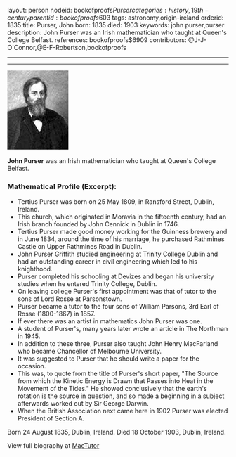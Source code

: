 layout: person
nodeid: bookofproofs$Purser
categories: history,19th-century
parentid: bookofproofs$603
tags: astronomy,origin-ireland
orderid: 1835
title: Purser, John
born: 1835
died: 1903
keywords: john purser,purser
description: John Purser was an Irish mathematician who taught at Queen's College Belfast.
references: bookofproofs$6909
contributors: @J-J-O'Connor,@E-F-Robertson,bookofproofs

---



---

![Purser.jpg](https://github.com/bookofproofs/bookofproofs.github.io/blob/main/_sources/_assets/images/portraits/Purser.jpg?raw=true)

**John Purser** was an Irish mathematician who taught at Queen's College Belfast.

### Mathematical Profile (Excerpt):
* Tertius Purser was born on 25 May 1809, in Ransford Street, Dublin, Ireland.
* This church, which originated in Moravia in the fifteenth century, had an Irish branch founded by John Cennick in Dublin in 1746.
* Tertius Purser made good money working for the Guinness brewery and in June 1834, around the time of his marriage, he purchased Rathmines Castle on Upper Rathmines Road in Dublin.
* John Purser Griffith studied engineering at Trinity College Dublin and had an outstanding career in civil engineering which led to his knighthood.
* Purser completed his schooling at Devizes and began his university studies when he entered Trinity College, Dublin.
* On leaving college Purser's first appointment was that of tutor to the sons of Lord Rosse at Parsonstown.
* Purser became a tutor to the four sons of William Parsons, 3rd   Earl of Rosse (1800-1867) in 1857.
* If ever there was an artist in mathematics John Purser was one.
* A student of Purser's, many years later wrote an article in The Northman in 1945.
* In addition to these three, Purser also taught John Henry MacFarland who became Chancellor of Melbourne University.
* It was suggested to Purser that he should write a paper for the occasion.
* This was, to quote from the title of Purser's short paper, "The Source from which the Kinetic Energy is Drawn that Passes into Heat in the Movement of the Tides." He showed conclusively that the earth's rotation is the source in question, and so made a beginning in a subject afterwards worked out by Sir George Darwin.
* When the British Association next came here in 1902 Purser was elected President of Section A.

Born 24 August 1835, Dublin, Ireland. Died 18 October 1903, Dublin, Ireland.

View full biography at [MacTutor](https://mathshistory.st-andrews.ac.uk/Biographies/Purser/)
